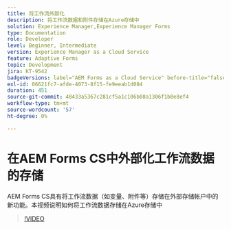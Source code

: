```yaml
---
title: 将工作流外部化
description: 将工作流数据和附件存储在Azure存储中
solution: Experience Manager,Experience Manager Forms
type: Documentation
role: Developer
level: Beginner, Intermediate
version: Experience Manager as a Cloud Service
feature: Adaptive Forms
topic: Development
jira: KT-9542
badgeVersions: label="AEM Forms as a Cloud Service" before-title="false"
exl-id: 06621fc7-afde-4073-8f15-fe9eeab1d084
duration: 451
source-git-commit: 48433a5367c281cf5a1c106b08a1306f1b0e8ef4
workflow-type: tm+mt
source-wordcount: '57'
ht-degree: 0%

---
```


# 在AEM Forms CS中外部化工作流数据的存储

AEM Forms CS具有将工作流数据（如变量、附件等）存储在外部存储帐户中的新功能。本视频说明如何将工作流数据存储在Azure存储中

>[!VIDEO](https://video.tv.adobe.com/v/342959?quality=12&learn=on&captions=chi_hans)

